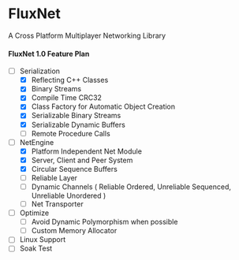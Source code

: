 # FluxNet
A Cross Platform Multiplayer Networking Library

#### FluxNet 1.0 Feature Plan

- [ ] Serialization
  - [X] Reflecting C++ Classes
  - [X] Binary Streams
  - [X] Compile Time CRC32
  - [X] Class Factory for Automatic Object Creation
  - [X] Serializable Binary Streams
  - [X] Serializable Dynamic Buffers
  - [ ] Remote Procedure Calls
- [ ] NetEngine
  - [X] Platform Independent Net Module 
  - [X] Server, Client and Peer System
  - [X] Circular Sequence Buffers
  - [ ] Reliable Layer
  - [ ] Dynamic Channels ( Reliable Ordered, Unreliable Sequenced, Unreliable Unordered )
  - [ ] Net Transporter
- [ ] Optimize
  - [ ] Avoid Dynamic Polymorphism when possible
  - [ ] Custom Memory Allocator
- [ ] Linux Support
- [ ] Soak Test
